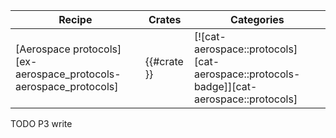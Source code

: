 | Recipe | Crates | Categories |
|---|---|---|
| [Aerospace protocols][ex-aerospace_protocols-aerospace_protocols] | {{#crate }} | [![cat-aerospace::protocols][cat-aerospace::protocols-badge]][cat-aerospace::protocols] |

<div class="hidden">
TODO P3 write
</div>
